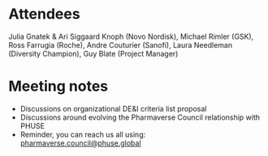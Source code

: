 # Attendees

Julia Gnatek & Ari Siggaard Knoph (Novo Nordisk), Michael Rimler (GSK), Ross Farrugia (Roche), Andre Couturier (Sanofi), Laura Needleman (Diversity Champion), Guy Blate (Project Manager)

# Meeting notes

- Discussions on organizational DE&I criteria list proposal
- Discussions around evolving the Pharmaverse Council relationship with PHUSE
- Reminder, you can reach us all using: pharmaverse.council@phuse.global
